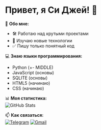# Привет, я Си Джей! 👋  

🚀 **Обо мне:**  
- 🛠 Работаю над крутыми проектами  
- 🔦 Изучаю новые технологии  
- ✅ Пишу только понятный код

💻 **Знаю языки программирования:**
- Python (+- MIDDLE) 
- JavaScript (основы)
- SQLITE (основы) 
- HTML5 (начинаю)
- CSS (начинаю) 


📊 **Моя статистика:**  
![GitHub Stats](https://github-readme-stats.vercel.app/api?username=sijeydev&show_icons=true&theme=radical)  

📫 **Как связаться:**  
[![Telegram](https://img.shields.io/badge/-Telegram-0088cc?style=flat&logo=Telegram&logoColor=white)](https://t.me/sijeydev) [![Gmail](https://img.shields.io/badge/-Gmail-D14836?style=flat&logo=Gmail&logoColor=white)](mailto:sijeydev@gmail.com)
